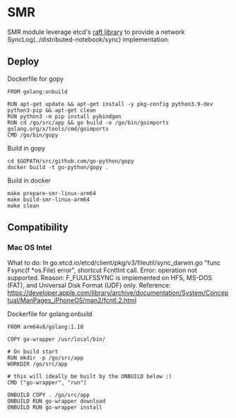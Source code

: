 # SMR

SMR module leverage etcd's [raft library](https://github.com/etcd-io/etcd/raft) to provide a network SyncLog(../distributed-notebook/sync) implementation.

## Deploy

Dockerfile for gopy

~~~
FROM golang:onbuild

RUN apt-get update && apt-get install -y pkg-config python3.9-dev python3-pip && apt-get clean
RUN python3 -m pip install pybindgen
RUN cd /go/src/app && go build -o /go/bin/goimports golang.org/x/tools/cmd/goimports
CMD /go/bin/gopy
~~~

Build in gopy

~~~
cd $GOPATH/src/github.com/go-python/gopy
docker build -t go-python/gopy .
~~~

Build in docker

~~~
make prepare-smr-linux-arm64
make build-smr-linux-arm64
make clean
~~~

## Compatibility

### Mac OS Intel

What to do: In go.etcd.io/etcd/client/pkg/v3/fileutil/sync_darwin.go "func Fsync(f *os.File) error", shortcut FcntlInt call. 
Error: operation not supported.
Reason: F_FUULFSSYNC is implemented on HFS, MS-DOS (FAT), and Universal Disk Format (UDF) only.
Reference:
https://developer.apple.com/library/archive/documentation/System/Conceptual/ManPages_iPhoneOS/man2/fcntl.2.html

Dockerfile for golang:onbuild

~~~
FROM arm64v8/golang:1.18

COPY go-wrapper /usr/local/bin/

# On build start
RUN mkdir -p /go/src/app
WORKDIR /go/src/app

# this will ideally be built by the ONBUILD below ;)
CMD ["go-wrapper", "run"]

ONBUILD COPY . /go/src/app
ONBUILD RUN go-wrapper download
ONBUILD RUN go-wrapper install
~~~
